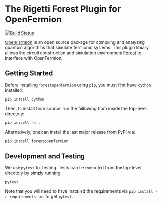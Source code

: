 The Rigetti Forest Plugin for OpenFermion
=========================================

[![Build Status][semaphore-badge]][semaphore-project]

[OpenFermion](http://openfermion.org) is an open source package for compiling and analyzing
quantum algorithms that simulate fermionic systems. This plugin library allows the circuit
construction and simulation environment [Forest](http://www.rigetti.com/forest) to
interface with OpenFermion.

Getting Started
---------------

Before installing `forestopenfermion` using `pip`, you must first have `cython` installed:

```bash
pip install cython
```

Then, to install from source, run the following from inside the top-level directory:

```bash
pip install -e .
```

Alternatively, one can install the last major release from PyPI via:

```bash
pip install forestopenfermion
```

Development and Testing
-----------------------

We use `pytest` for testing. Tests can be executed from the top-level directory by simply running:

```bash
pytest
```

Note that you will need to have installed the requirements via `pip install -r requirements.txt`
to get `pytest`.

[semaphore-badge]: https://semaphoreci.com/api/v1/rigetti/forest-openfermion/branches/master/shields_badge.svg
[semaphore-project]: https://semaphoreci.com/rigetti/forest-openfermion
